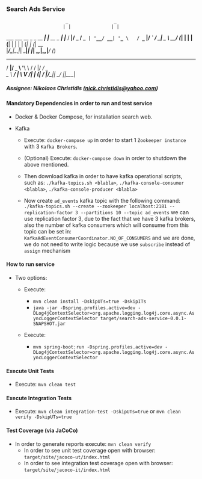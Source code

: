 ### Search Ads Service


                          _                 _
                         | |               | |
  ___  ___  __ _ _ __ ___| |__     __ _  __| |___
 / __|/ _ \/ _` | '__/ __| '_ \   / _` |/ _` / __|
 \__ \  __/ (_| | | | (__| | | | | (_| | (_| \__ \
 |___/\___|\__,_|_|  \___|_| |_|  \__,_|\__,_|___/
                     (_)
  ___  ___ _ ____   ___  ___ ___
 / __|/ _ \ '__\ \ / / |/ __/ _ \
 \__ \  __/ |   \ V /| | (_|  __/
 |___/\___|_|    \_/ |_|\___\___|





##### Assignee: Nikolaos Christidis (nick.christidis@yahoo.com)


#### Mandatory Dependencies in order to run and test service

* Docker & Docker Compose, for installation search web.

* Kafka
    * Execute: `docker-compose up` in order to start 1 `Zookeeper instance` with 3 `Kafka Brokers`.
    
    * (Optional) Execute: `docker-compose down` in order to shutdown the above mentioned.
    
    * Then download kafka in order to have kafka operational scripts, such as: `./kafka-topics.sh <blabla>`, `./kafka-console-consumer <blabla>`, `./kafka-console-producer <blabla>`
    
    * Now create `ad_events` kafka topic with the following command: `./kafka-topics.sh --create --zookeeper localhost:2181 --replication-factor 3 --partitions 10 --topic ad_events`
      we can use replication factor 3, due to the fact that we have 3 kafka brokers, also the number of kafka consumers which will consume from this topic can be set in: 
      `KafkaAdEventConsumerCoordinator.NO_OF_CONSUMERS` and we are done, we do not need to write logic because we use `subscribe` instead of `assign` mechanism


#### How to run service
* Two options:
    * Execute: 
        * `mvn clean install -DskipUTs=true -DskipITs`
        * `java -jar -Dspring.profiles.active=dev -DLog4jContextSelector=org.apache.logging.log4j.core.async.AsyncLoggerContextSelector target/search-ads-service-0.0.1-SNAPSHOT.jar`
                
    * Execute:
        * `mvn spring-boot:run -Dspring.profiles.active=dev -DLog4jContextSelector=org.apache.logging.log4j.core.async.AsyncLoggerContextSelector`
        

#### Execute Unit Tests
* Execute: `mvn clean test`


#### Execute Integration Tests
* Execute: `mvn clean integration-test -DskipUTs=true` or `mvn clean verify -DskipUTs=true`


#### Test Coverage (via JaCoCo)
* In order to generate reports execute: `mvn clean verify`
    * In order to see unit test coverage open with browser: `target/site/jacoco-ut/index.html`
    * In order to see integration test coverage open with browser: `target/site/jacoco-it/index.html`
    